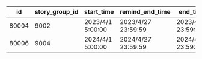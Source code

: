 |id|story_group_id|start_time|remind_end_time|end_time|
| --- | --- | --- | --- | --- |
|80004|9002|2023/4/1 5:00:00|2023/4/27 23:59:59|2023/4/30 23:59:59|
|80006|9004|2024/4/1 5:00:00|2024/4/27 23:59:59|2024/4/30 23:59:59|
